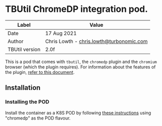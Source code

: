 # TBUtil ChromeDP integration pod.

| Label          | Value       |
| -------------- | ----------- |
| Date           | 17 Aug 2021 |
| Author         | Chris Lowth - chris.lowth@turbonomic.com |
| TBUtil version | 2.0f |
 
This is a pod that comes with `tbutil`, the `chromedp` plugin and the `chromium` browser (which the plugin requires). For information about the features of the plugin, [refer to this document](../chromedp-plugin.md).

## Installation

### Installing the POD

Install the container as a K8S POD by following [these instructions](INSTALL.md) using "chromedp" as the POD flavour.

